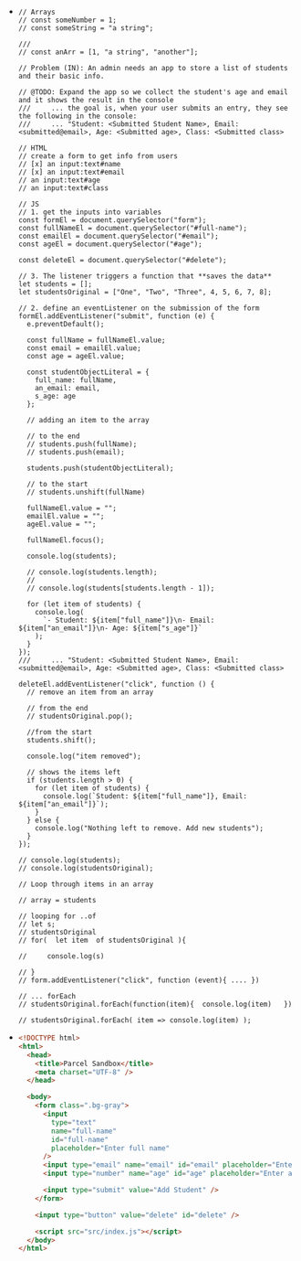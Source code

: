 - ```
  // Arrays
  // const someNumber = 1;
  // const someString = "a string";
  
  ///
  // const anArr = [1, "a string", "another"];
  
  // Problem (IN): An admin needs an app to store a list of students and their basic info.
  
  // @TODO: Expand the app so we collect the student's age and email and it shows the result in the console
  ///     ... the goal is, when your user submits an entry, they see the following in the console:
  ///     ... "Student: <Submitted Student Name>, Email: <submitted@email>, Age: <Submitted age>, Class: <Submitted class>
  
  // HTML
  // create a form to get info from users
  // [x] an input:text#name
  // [x] an input:text#email
  // an input:text#age
  // an input:text#class
  
  // JS
  // 1. get the inputs into variables
  const formEl = document.querySelector("form");
  const fullNameEl = document.querySelector("#full-name");
  const emailEl = document.querySelector("#email");
  const ageEl = document.querySelector("#age");
  
  const deleteEl = document.querySelector("#delete");
  
  // 3. The listener triggers a function that **saves the data**
  let students = [];
  let studentsOriginal = ["One", "Two", "Three", 4, 5, 6, 7, 8];
  
  // 2. define an eventListener on the submission of the form
  formEl.addEventListener("submit", function (e) {
    e.preventDefault();
  
    const fullName = fullNameEl.value;
    const email = emailEl.value;
    const age = ageEl.value;
  
    const studentObjectLiteral = {
      full_name: fullName,
      an_email: email,
      s_age: age
    };
  
    // adding an item to the array
  
    // to the end
    // students.push(fullName);
    // students.push(email);
  
    students.push(studentObjectLiteral);
  
    // to the start
    // students.unshift(fullName)
  
    fullNameEl.value = "";
    emailEl.value = "";
    ageEl.value = "";
  
    fullNameEl.focus();
  
    console.log(students);
  
    // console.log(students.length);
    //
    // console.log(students[students.length - 1]);
  
    for (let item of students) {
      console.log(
        `- Student: ${item["full_name"]}\n- Email:  ${item["an_email"]}\n- Age: ${item["s_age"]}`
      );
    }
  });
  ///     ... "Student: <Submitted Student Name>, Email: <submitted@email>, Age: <Submitted age>, Class: <Submitted class>
  
  deleteEl.addEventListener("click", function () {
    // remove an item from an array
  
    // from the end
    // studentsOriginal.pop();
  
    //from the start
    students.shift();
  
    console.log("item removed");
  
    // shows the items left
    if (students.length > 0) {
      for (let item of students) {
        console.log(`Student: ${item["full_name"]}, Email:  ${item["an_email"]}`);
      }
    } else {
      console.log("Nothing left to remove. Add new students");
    }
  });
  
  // console.log(students);
  // console.log(studentsOriginal);
  
  // Loop through items in an array
  
  // array = students
  
  // looping for ..of
  // let s;
  // studentsOriginal
  // for(  let item  of studentsOriginal ){
  
  //     console.log(s)
  
  // }
  // form.addEventListener("click", function (event){ .... })
  
  // ... forEach
  // studentsOriginal.forEach(function(item){  console.log(item)   })
  
  // studentsOriginal.forEach( item => console.log(item) );
  
  ```
- ```html
  <!DOCTYPE html>
  <html>
    <head>
      <title>Parcel Sandbox</title>
      <meta charset="UTF-8" />
    </head>
  
    <body>
      <form class=".bg-gray">
        <input
          type="text"
          name="full-name"
          id="full-name"
          placeholder="Enter full name"
        />
        <input type="email" name="email" id="email" placeholder="Enter Email" />
        <input type="number" name="age" id="age" placeholder="Enter age" />
  
        <input type="submit" value="Add Student" />
      </form>
  
      <input type="button" value="delete" id="delete" />
  
      <script src="src/index.js"></script>
    </body>
  </html>
  
  ```